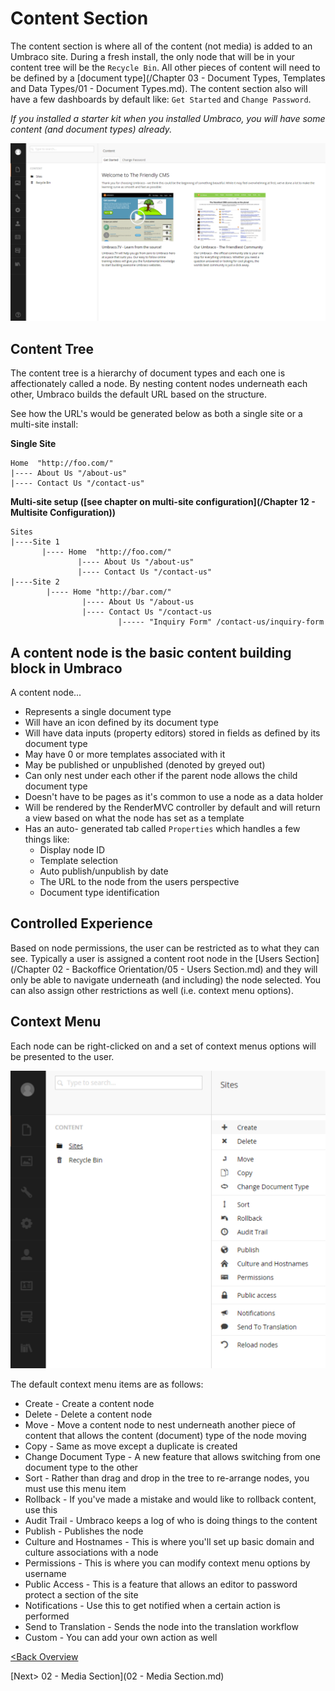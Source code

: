 # Content Section

The content section is where all of the content (not media) is added to an Umbraco site.   During a fresh install, the only node that will be in your content tree will be the `Recycle Bin`.  All other pieces of content will need to be defined by a [document type](/Chapter 03 - Document Types, Templates and Data Types/01 - Document Types.md).  The content section also will have a few dashboards by default like: `Get Started` and `Change Password`.

*If you installed a starter kit when you installed Umbraco, you will have some content (and document types) already.*

![Content Section](assets/backoffice.png)

## Content Tree

The content tree is a hierarchy of document types and each one is affectionately called a node.  By nesting content nodes underneath each other, Umbraco builds the default URL based on the structure.

See how the URL's would be generated below as both a single site or a multi-site install: 
 
**Single Site**

    Home  "http://foo.com/"
    |---- About Us "/about-us"
    |---- Contact Us "/contact-us"
   
**Multi-site setup ([see chapter on multi-site configuration](/Chapter 12 - Multisite Configuration))**

    Sites
    |----Site 1
           |---- Home  "http://foo.com/"
                   |---- About Us "/about-us"
                   |---- Contact Us "/contact-us"
    |----Site 2
            |---- Home "http://bar.com/"
                    |---- About Us "/about-us
                    |---- Contact Us "/contact-us
                            |----- "Inquiry Form" /contact-us/inquiry-form

## A content node is the basic content building block in Umbraco

A content node...

* Represents a single document type
* Will have an icon defined by its document type
* Will have data inputs (property editors) stored in fields as defined by its document type
* May have 0 or more templates associated with it
* May be published or unpublished (denoted by greyed out)
* Can only nest under each other if the parent node allows the child document type
* Doesn't have to be pages as it's common to use a node as a data holder
* Will be rendered by the RenderMVC controller by default and will return a view  based on what the node has set as a template
* Has an auto- generated tab called `Properties` which handles a few things like: 
    * Display node ID
    * Template selection
    * Auto publish/unpublish by date
    * The URL to the node from the users perspective
    * Document type identification

## Controlled Experience
Based on node permissions, the user can be restricted as to what they can see.  Typically a user is assigned a content root node in the [Users Section](/Chapter 02 - Backoffice Orientation/05 - Users Section.md) and they will only be able to navigate underneath (and including) the node selected.  You can also assign other restrictions as well (i.e. context menu options).

## Context Menu

Each node can be right-clicked on and a set of context menus options will be presented to the user.

![Context Menu](assets/context-menu.png)

The default context menu items are as follows:

* Create - Create a content node
* Delete - Delete a content node
* Move - Move a content node to nest underneath another piece of content that allows the content (document) type of the node moving
* Copy - Same as move except a duplicate is created
* Change Document Type - A new feature that allows switching from one document type to the other
* Sort - Rather than drag and drop in the tree to re-arrange nodes, you must use this menu item
* Rollback - If you've made a mistake and would like to rollback content, use this
* Audit Trail - Umbraco keeps a log of who is doing things to the content
* Publish - Publishes the node
* Culture and Hostnames - This is where you'll set up basic domain and culture associations with a node
* Permissions - This is where you can modify context menu options by username
* Public Access - This is a feature that allows an editor to password protect a section of the site
* Notifications - Use this to get notified when a certain action is performed
* Send to Translation - Sends the node into the translation workflow
* Custom - You can add your own action as well

[<Back Overview](README.md)

[Next> 02 - Media Section](02 - Media Section.md)
